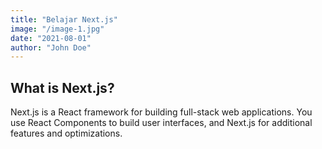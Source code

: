 ```yaml
---
title: "Belajar Next.js"
image: "/image-1.jpg"
date: "2021-08-01"
author: "John Doe"
---
```


## What is Next.js?

Next.js is a React framework for building full-stack web applications. You use React Components to build user interfaces, and Next.js for additional features and optimizations.